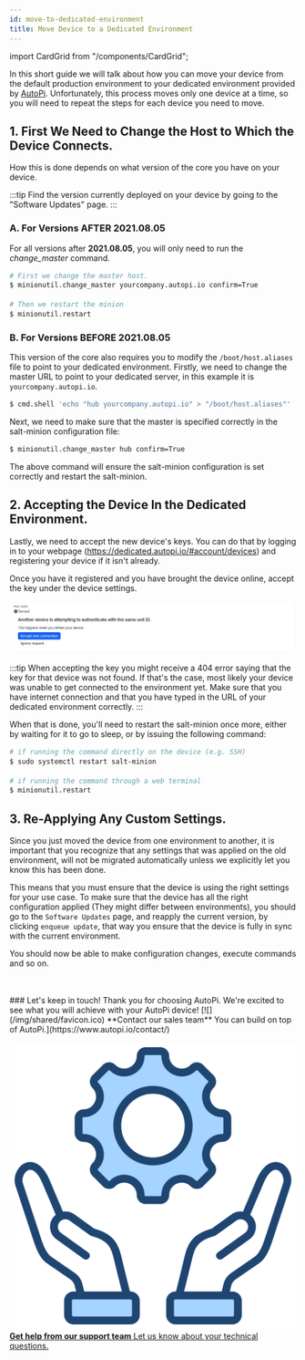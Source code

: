 ```yaml
---
id: move-to-dedicated-environment
title: Move Device to a Dedicated Environment
---
```

import CardGrid from "/components/CardGrid";

In this short guide we will talk about how you can move your device from the default production
environment to your dedicated environment provided by [AutoPi](https://www.autopi.io). Unfortunately, this process moves
only one device at a time, so you will need to repeat the steps for each device you need to move.

## 1. First We Need to Change the Host to Which the Device Connects.
How this is done depends on what version of the core you have on your device.

:::tip
Find the version currently deployed on your device by going to the "Software Updates" page.
:::

### A. For Versions **AFTER** 2021.08.05

For all versions after **2021.08.05**, you will only need to run the *change_master* command.

```bash
# First we change the master host.
$ minionutil.change_master yourcompany.autopi.io confirm=True

# Then we restart the minion
$ minionutil.restart
```

### B. For Versions **BEFORE** 2021.08.05

This version of the core also requires you to modify the `/boot/host.aliases` file to
point to your dedicated environment. Firstly, we need to change the master URL to point to your
dedicated server, in this example it is `yourcompany.autopi.io`.

```bash
$ cmd.shell 'echo "hub yourcompany.autopi.io" > "/boot/host.aliases"'
```

Next, we need to make sure that the master is specified correctly in the salt-minion configuration
file:

```bash
$ minionutil.change_master hub confirm=True
```

The above command will ensure the salt-minion configuration is set correctly and restart the
salt-minion.

## 2. Accepting the Device In the Dedicated Environment.

Lastly, we need to accept the new device's keys. You can do that by logging in to your
webpage (https://dedicated.autopi.io/#account/devices) and registering your device if it isn't
already.

Once you have it registered and you have brought the device online, accept the key under the device settings.

![Key state denied](/img/cloud/device_management/move_to_dedicated_environment/key_state_denied.png)

:::tip
When accepting the key you might receive a 404 error saying that the key for that device was not
found. If that's the case, most likely your device was unable to get connected to the environment
yet. Make sure that you have internet connection and that you have typed in the URL of your dedicated
environment correctly.
:::

When that is done, you'll need to restart the salt-minion once more, either by waiting for it to go to sleep, or by issuing the following command:

```bash
# if running the command directly on the device (e.g. SSH)
$ sudo systemctl restart salt-minion

# if running the command through a web terminal
$ minionutil.restart
```

## 3. Re-Applying Any Custom Settings.

Since you just moved the device from one environment to another, it is important that you recognize that any settings that was applied on the old environment, will not be migrated automatically unless we explicitly let you know this has been done.

This means that you must ensure that the device is using the right settings for your use case.
To make sure that the device has all the right configuration applied (They might differ between environments), you should go to the `Software Updates` page, and reapply the current version, by clicking `enqueue update`, that way you ensure that the device is fully in sync with the current environment.

You should now be able to make configuration changes, execute commands and so on.

<br>
</br>
### Let's keep in touch!
Thank you for choosing AutoPi. We're excited to see what you will achieve with your AutoPi device! 
<CardGrid home>
[![](/img/shared/favicon.ico) **Contact our sales team** You can build on top of AutoPi.](https://www.autopi.io/contact/)

[![](/img/shared/support_icon.png) **Get help from our support team** Let us know about your technical questions.](https://www.autopi.io/support/)

</CardGrid>